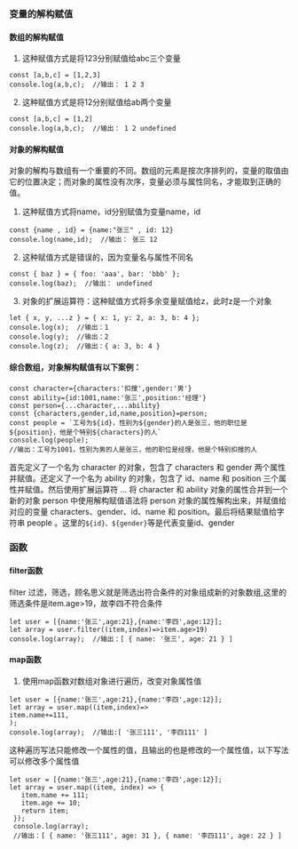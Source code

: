 ### 变量的解构赋值
#### 数组的解构赋值
1. 这种赋值方式是将123分别赋值给abc三个变量
```
const [a,b,c] = [1,2,3]
console.log(a,b,c);  //输出： 1 2 3 
```
2. 这种赋值方式是将12分别赋值给ab两个变量
```
const [a,b,c] = [1,2]
console.log(a,b,c);  //输出： 1 2 undefined
```
#### 对象的解构赋值
对象的解构与数组有一个重要的不同。数组的元素是按次序排列的，变量的取值由它的位置决定；而对象的属性没有次序，变量必须与属性同名，才能取到正确的值。
1. 这种赋值方式将name，id分别赋值为变量name，id
```
const {name , id} = {name:"张三" , id: 12}
console.log(name,id);  //输出： 张三 12
```
2. 这种赋值方式是错误的，因为变量名与属性不同名
```
const { baz } = { foo: 'aaa', bar: 'bbb' };
console.log(baz);  //输出： undefined
```
3. 对象的扩展运算符：这种赋值方式将多余变量赋值给z，此时z是一个对象
```
let { x, y, ...z } = { x: 1, y: 2, a: 3, b: 4 };
console.log(x);  //输出：1
console.log(y);  //输出：2
console.log(z);  //输出：{ a: 3, b: 4 }
```

#### 综合数组，对象解构赋值有以下案例：
```
const character={characters:'扣搜',gender:'男'}
const ability={id:1001,name:'张三',position:'经理'}
const person={...character,...ability}
const {characters,gender,id,name,position}=person;
const people = `工号为${id}，性别为${gender}的人是张三，他的职位是${position}，他是个特别${characters}的人`
console.log(people);  
//输出：工号为1001，性别为男的人是张三，他的职位是经理，他是个特别扣搜的人
```
首先定义了一个名为 character 的对象，包含了 characters 和 gender 两个属性并赋值。还定义了一个名为 ability 的对象，包含了 id、name 和 position 三个属性并赋值。然后使用扩展运算符 ... 将 character 和 ability 对象的属性合并到一个新的对象 person 中使用解构赋值语法将 person 对象的属性解构出来，并赋值给对应的变量 characters、gender、id、name 和 position。最后将结果赋值给字符串 people 。这里的```${id}、${gender}```等是代表变量id、gender
### 函数
#### filter函数
filter 过滤，筛选，顾名思义就是筛选出符合条件的对象组成新的对象数组,这里的筛选条件是item.age>19，故李四不符合条件
```
let user = [{name:'张三',age:21},{name:'李四',age:12}];
let array = user.filter((item,index)=>item.age>19)
console.log(array);  //输出：[ { name: '张三', age: 21 } ]
```
#### map函数
1. 使用map函数对数组对象进行遍历，改变对象属性值
```
let user = [{name:'张三',age:21},{name:'李四',age:12}];
let array = user.map((item,index)=>
item.name+=111,
);
console.log(array);  //输出:[ '张三111', '李四111' ]
```
这种遍历写法只能修改一个属性的值，且输出的也是修改的一个属性值，以下写法可以修改多个属性值
```
let user = [{name:'张三',age:21},{name:'李四',age:12}];
let array = user.map((item, index) => {
   item.name += 111;
   item.age += 10;
   return item;
 });
 console.log(array);  
 //输出：[ { name: '张三111', age: 31 }, { name: '李四111', age: 22 } ]
 ```